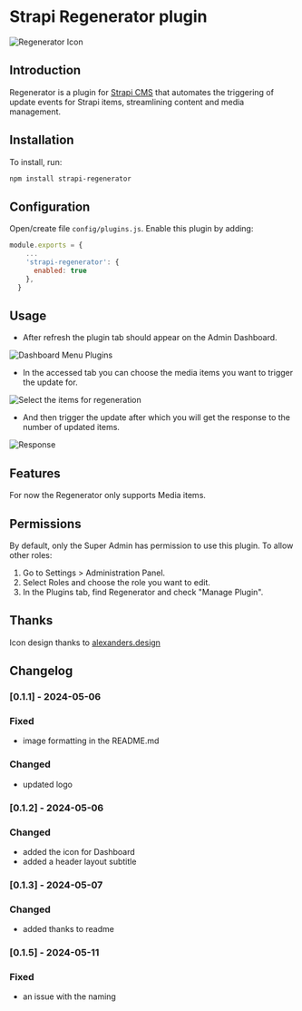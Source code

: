 # Strapi Regenerator plugin

![Regenerator Icon](/docs/Regenerator_Strapi_Icon_Emil_Petras.png)

## Introduction
Regenerator is a plugin for <a href="https://github.com/strapi/strapi">Strapi CMS</a> that automates the triggering of update events for Strapi items, streamlining content and media management.

## Installation
To install, run:

```bash
npm install strapi-regenerator
```

## Configuration
Open/create file `config/plugins.js`. Enable this plugin by adding:

```js
module.exports = {
    ...
    'strapi-regenerator': {
      enabled: true
    },
  }
```

## Usage
- After refresh the plugin tab should appear on the Admin Dashboard.

![Dashboard Menu Plugins](/docs/strapi-menu.png)

- In the accessed tab you can choose the media items you want to trigger the update for.

![Select the items for regeneration](/docs/selection.png)

- And then trigger the update after which you will get the response to the number of updated items.

![Response](/docs/response.png)

## Features
For now the Regenerator only supports Media items.

## Permissions
By default, only the Super Admin has permission to use this plugin. To allow other roles:

<ol>
    <li>Go to Settings > Administration Panel.</li>
    <li>Select Roles and choose the role you want to edit.</li>
    <li>In the Plugins tab, find Regenerator and check "Manage Plugin".</li>
</ol>

## Thanks
Icon design thanks to [alexanders.design](https://alexanders.design)

## Changelog

### [0.1.1] - 2024-05-06

### Fixed
- image formatting in the README.md

### Changed
- updated logo

### [0.1.2] - 2024-05-06

### Changed
- added the icon for Dashboard
- added a header layout subtitle

### [0.1.3] - 2024-05-07

### Changed
- added thanks to readme

### [0.1.5] - 2024-05-11

### Fixed
- an issue with the naming